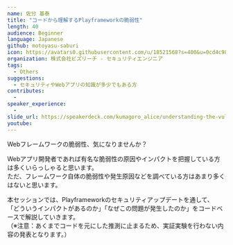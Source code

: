 ```yaml
---
name: 佐分 基泰
title: "コードから理解するPlayframeworkの脆弱性"
length: 40
audience: Beginner
language: Japanese
github: motoyasu-saburi
icon: https://avatars0.githubusercontent.com/u/18521568?s=400&u=0cd4c9884b6ffa45c5556aa8396e68453f89ff7b&v=4
organization: 株式会社ビズリーチ - セキュリティエンジニア
tags:
  - Others
suggestions:
  - セキュリティやWebアプリの知識が多少でもある方
contributes:
  - 
speaker_experience:
  - 
slide_url: https://speakerdeck.com/kumagoro_alice/understanding-the-vulnerabilities-of-play-through-its-code-base
youtube:
---
```

Webフレームワークの脆弱性、気になりませんか？  

Webアプリ開発者であれば有名な脆弱性の原因やインパクトを把握している方は多くいらっしゃると思います。  
ただ、フレームワーク自体の脆弱性や発生原因などを調べている方はあまり多くはないと思います。  

本セッションでは、Playframeworkのセキュリティアップデートを通して、
「どういうインパクトがあるのか」「なぜこの問題が発生したのか」をコードベースで解説していきます。  
（※注意：あくまでコードを元にした推測に止まるため、実証実験を行わない内容の発表となります。）
